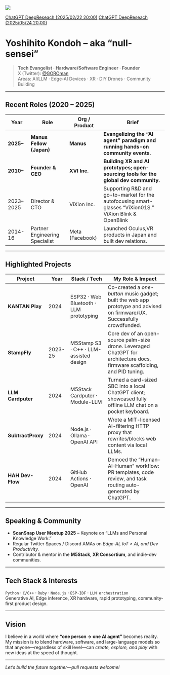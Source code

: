 ![](https://komarev.com/ghpvc/?username=GOROman)

[ChatGPT DeepReseach (2025/02/22 20:00)](https://chatgpt.com/share/67b9b789-6b28-800a-a685-c615e22dc94b)
[ChatGPT DeepReseach (2025/05/24 20:00)](https://chatgpt.com/share/6831c08b-3770-8004-8800-a22d1f5da63d)


# Yoshihito Kondoh – aka “null-sensei”

> **Tech Evangelist · Hardware/Software Engineer · Founder**  
> X (Twitter): [@GOROman](https://x.com/GOROman)  
> Areas: AI/LLM · Edge-AI Devices · XR · DIY Drones · Community Building  

---

## Recent Roles (2020 – 2025)

| Year | Role | Org / Product | Brief |
|------|------|---------------|-------|
| **2025–** | **Manus Fellow (Japan)** | **Manus** | **Evangelizing the “AI agent” paradigm and running hands-on community events.** |
| **2010–** | **Founder & CEO** | **XVI Inc.** | **Building XR and AI prototypes; open-sourcing tools for the global dev community.** |
| 2023–2025 | Director & CTO | ViXion Inc. | Supporting R&D and go-to-market for the autofocusing smart-glasses “ViXion01S.” ViXion Blink & OpenBlink |
| 2014-16 | Partner Engineering Specialist | Meta (Facebook) | Launched Oculus,VR products in Japan and built dev relations. |

---

## Highlighted Projects

| Project | Year | Stack / Tech | My Role & Impact |
|---------|------|--------------|------------------|
| **KANTAN Play** | 2024 | ESP32 · Web Bluetooth · LLM prototyping | Co-created a *one-button* music gadget; built the web app prototype and advised on firmware/UX. Successfully crowdfunded. |
| **StampFly** | 2023-25 | M5Stamp S3 · C++ · LLM-assisted design | Core dev of an open-source palm-size drone. Leveraged ChatGPT for architecture docs, firmware scaffolding, and PID tuning. |
| **LLM Cardputer** | 2024 | M5Stack Cardputer · Module-LLM | Turned a card-sized SBC into a local ChatGPT client; showcased fully offline LLM chat on a pocket keyboard. |
| **SubtractProxy** | 2024 | Node.js · Ollama · OpenAI API | Wrote a MIT-licensed AI-filtering HTTP proxy that rewrites/blocks web content via local LLMs. |
| **HAH Dev-Flow** | 2024 | GitHub Actions · OpenAI | Demoed the “Human–AI–Human” workflow: PR templates, code review, and task routing auto-generated by ChatGPT. |

---

## Speaking & Community

* **ScanSnap User Meetup 2025** – Keynote on “LLMs and Personal Knowledge Work.”
* Regular Twitter Spaces / Discord AMAs on *Edge-AI, IoT × AI, and Dev Productivity.*
* Contributor & mentor in the **M5Stack**, **XR Consortium**, and indie-dev communities.

---

## Tech Stack & Interests

`Python` · `C/C++` · `Ruby` · `Node.js` · `ESP-IDF` · `LLM orchestration`  
Generative AI, Edge inference, XR hardware, rapid prototyping, community-first product design.

---

## Vision

I believe in a world where **“one person → one AI agent”** becomes reality.  
My mission is to blend hardware, software, and large-language models so that anyone—regardless of skill level—can *create, explore, and play* with new ideas at the speed of thought.

---

*Let’s build the future together—pull requests welcome!*
